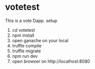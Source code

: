 # votetest
This is a vote Dapp.
setup
1. cd votetest
2. npm install
3. open ganache on your local
4. truffle compile
5. truffle migrate
6. npm run dev
7. open browser on http://localhost:8080
